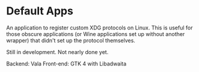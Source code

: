 # Default Apps

An application to register custom XDG protocols on Linux. This is useful for those obscure applications (or Wine applications set up without another wrapper) that didn't set up the protocol themselves.

Still in development. Not nearly done yet.

Backend: Vala
Front-end: GTK 4 with Libadwaita
